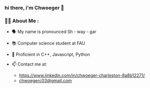 ### hi there, i'm Chwoeger 👋


### :man_technologist: About Me :

- 🗣️ My name is pronounced Sh - way - gar

- 📚 Computer science student at FAU

- 🧠 Proficient in C++, Javascript, Python

- 📫 Contact me at:
  * https://www.linkedin.com/in/chwoeger-charleston-8a8b12271/
  * chwoegerc03@gmail.com


